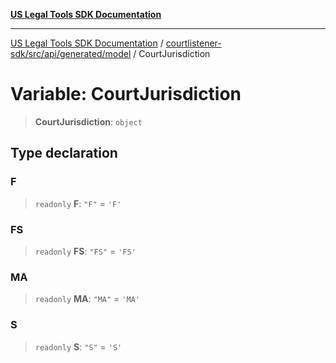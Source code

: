 [**US Legal Tools SDK Documentation**](../../../../../../README.md)

***

[US Legal Tools SDK Documentation](../../../../../../README.md) / [courtlistener-sdk/src/api/generated/model](../README.md) / CourtJurisdiction

# Variable: CourtJurisdiction

> **CourtJurisdiction**: `object`

## Type declaration

### F

> `readonly` **F**: `"F"` = `'F'`

### FS

> `readonly` **FS**: `"FS"` = `'FS'`

### MA

> `readonly` **MA**: `"MA"` = `'MA'`

### S

> `readonly` **S**: `"S"` = `'S'`
